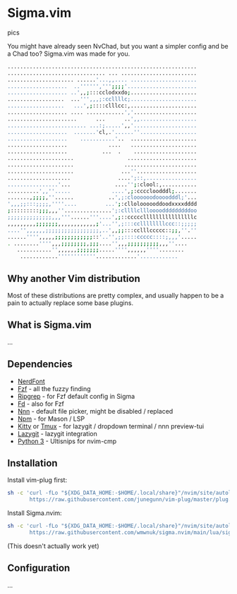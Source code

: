 # Sigma.vim

pics

You might have already seen NvChad, but you want a simpler config and be a Chad
too? Sigma.vim was made for you.

```sh
............................................................
............................... ... ........................
..................... ......'...,,.... .....................
...................  ..'''''',''';;;;'......................
................... ..',,;:::cclodxxdo;.....................
..................  ...''',,,;:ccllllc;.....................
..................   ...',;::::clllcc:,.....................
................... .... ............','....................
......................      ...      ..',,..................
......................... ...:;.....',,'....................
...................  .......'cl,.'......''..................
...................    ...........'..  .....................
...................             ....   .....................
...................           ...  .    ....................
.....................                 ......................
.....................                .......................
.....................               ...''...................
....................               ....';::,................
................'...              ....'';:clool:,...........
..........',,''.....             ....',;:ccccloodddl;.......
.......,;;;;,''......           ..',;:cloooooodoooodddl;'...
',,,;;:::;;;;,''''....         ...';:clloloooooddoodxxxxdddd
;:::::::::;;;,,,''...............';:cllllcllloooodddddddddoo
;;;;;;;;;;;;;;,,,'''......'''....',;::cccccllllllllllllllllc
,,,,,,,,,;;;;;;;,,,,,,,,,,,,;'...'',;:::ccllllllllccc::;;;;;
....'',,,,,,;;;;;;;;;;;;;;;;;,..',,;;:::cclllccccc::;;,''.''
......'''',,,,,;;;;;;;;;;;;::'..'',;;::::ccccc::::;,,,'.....
. ........'''',,,;;;;;;;;,;;;....'',,,;;;;;;;;;;,,,''....   
   ...........'',,,,,,;;;;;;;.....'''',,,,,,''''........    
    ............''''''''''''.............'............
```

## Why another Vim distribution

Most of these distributions are pretty complex, and usually happen to be a pain
to actually replace some base plugins.

## What is Sigma.vim

...

## Dependencies

- [NerdFont](https://github.com/ryanoasis/nerd-fonts)
- [Fzf](https://github.com/junegunn/fzf) - all the fuzzy finding
- [Ripgrep](https://github.com/BurntSushi/ripgrep) - for Fzf default config in Sigma
- [Fd](https://github.com/sharkdp/fd) - also for Fzf
- [Nnn](https://github.com/jarun/nnn) - default file picker, might be disabled / replaced
- [Npm](https://github.com/npm/cli) - for Mason / LSP
- [Kitty](https://github.com/kovidgoyal/kitty) or [Tmux](https://github.com/tmux/tmux) - for lazygit / dropdown terminal / nnn preview-tui
- [Lazygit](https://github.com/jesseduffield/lazygit) - lazygit integration
- [Python 3](https://www.python.org/) - Ultisnips for nvim-cmp

## Installation

Install vim-plug first:

```sh
sh -c 'curl -fLo "${XDG_DATA_HOME:-$HOME/.local/share}"/nvim/site/autoload/plug.vim --create-dirs \
       https://raw.githubusercontent.com/junegunn/vim-plug/master/plug.vim'
```

Install Sigma.nvim:

```sh
sh -c 'curl -fLo "${XDG_DATA_HOME:-$HOME/.local/share}"/nvim/site/autoload/lua/sigma/init.lua --create-dirs \
       https://raw.githubusercontent.com/wmwnuk/sigma.nvim/main/lua/sigma/init.lua'
```

(This doesn't actually work yet)

## Configuration

...

